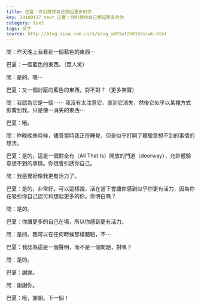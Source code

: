 ```yaml
---
title: 巴夏：你引誘你自己想起更多的你
key: 20180117_text_巴夏：你引誘你自己想起更多的你
category: text
tags: 文字
source: http://blog.sina.com.cn/s/blog_a491af250102viwb.html
---
```


問：昨天晚上我看到一個藍色的東西⋯

巴夏：一個藍色的東西。（眾人笑）

問：是的。嗯⋯

巴夏：又一個討厭的藍色的東西，對不對？（更多笑聲）

問：我認為它是一個⋯⋯ 我沒有太注意它，直到它消失，然後它似乎以某種方式影響到我。只是像⋯消失的東西⋯

巴夏：哦。

問：昨晚晚些時候，儘管當時我正在睡覺，但是似乎打開了體驗意想不到的事情的想法。

巴夏：是的，這是一個對全有（All That Is）開放的門道（doorway），允許體驗意想不到的事情。你很會引誘你自己。

問：我感覺好像我更有活力了。

巴夏：是的，非常好。可以這樣說，活在當下會讓你感到似乎你更有活力，因為你在吸引你自己認可和想起更多的你。你明白嗎？

問：是的。

巴夏：你讓更多的自己在場，所以你感到更有活力。

問：是的。我可以在任何時候那樣體驗，不⋯

巴夏：我認為這是一個聲明，而不是一個問題，對嗎？

問：是的。

巴夏：謝謝。

問：謝謝你。

巴夏：哦，謝謝。下一個！
